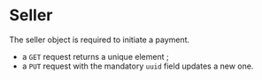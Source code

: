 # Seller

The seller object is required to initiate a payment.

* a `GET` request returns a unique element ;
* a `PUT` request with the mandatory `uuid` field updates a new one.

